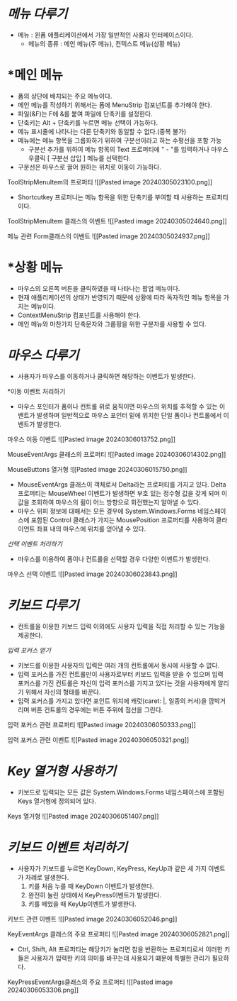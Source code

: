 
# *메뉴 다루기*
- 메뉴 : 윈폼 애플리케이션에서 가장 일반적인 사용자 인터페이스이다.
	- 메뉴의 종류 : 메인 메뉴(주 메뉴), 컨텍스트 메뉴(상황 메뉴)

# *메인 메뉴 
- 폼의 상단에 배치되는 주요 메뉴이다.
- 메인 메뉴를 작성하기 위해서는 폼에 MenuStrip 컴포넌트를 추가해야 한다.
- 파일(&F)는 F에 &를 붙여 파일에 단축키를 설정한다.
- 단축키는 Alt + 단축키를 누르면 메뉴 선택이 가능하다.
- 메뉴 표시줄에 나타나는 다른 단축키와 동일할 수 없다.(중복 불가)
- 메뉴에는 메뉴 항목을 그룹화하기 위하여 구분선이라고 하는 수평선을 포함 가능
	- 구분선 추가를 위하여 메뉴 항목의 Text 프로퍼티에 " - "를 입력하거나 마우스 우클릭 [ 구분선 삽입 ] 메뉴를 선택한다.
- 구분선은 마우스로 끌어 원하는 위치로 이동이 가능하다.

ToolStripMenuItem의 프로퍼티
![[Pasted image 20240305023100.png]]
- Shortcutkey 프로퍼니는 메뉴 항목을 위한 단축키를 부여할 때 사용하는 프로퍼티이다. 

ToolStripMenuItem 클래스의 이벤트
![[Pasted image 20240305024640.png]]

메뉴 관련 Form클래스의 이벤트
![[Pasted image 20240305024937.png]]



# *상황 메뉴
- 마우스의 오른쪽 버튼을 클릭하였을 때 나타나는 팝업 메뉴이다.
- 현재 애플리케이션의 상태가 반영되기 때문에 상황에 따라 독자적인 메뉴 항목을 가지는 메뉴이다.
- ContextMenuStrip 컴포넌트를 사용해야 한다.
- 메인 메뉴와 마찬가지 단축문자와 그룹핑을 위한 구분자를 사용할 수 있다.

# *마우스 다루기*
- 사용자가 마우스를 이동하거나 클릭하면 해당하는 이벤트가 발생한다.

*이동 이벤트 처리하기
- 마우스 포인터가 폼이나 컨트롤 위로 움직이면 마우스의 위치를 추적할 수 있는 이벤트가 발생하며 일반적으로 마우스 포인터 밑에 위치한 단일 폼이나 컨트롤에서 이벤트가 발생한다.

마우스 이동 이벤트
![[Pasted image 20240306013752.png]]

MouseEventArgs 클래스의 프로퍼티
![[Pasted image 20240306014302.png]]

MouseButtons 열거형
![[Pasted image 20240306015750.png]]
- MouseEventArgs 클래스이 객체로서 Delta라는 프로퍼티를 가지고 있다. Delta프로퍼티는 MouseWheel 이벤트가 발생하면 부호 있는 정수형 값을 갖게 되며 이 값을 조회하여 마우스의 휠이 어느 방향으로 회전했는지 알아낼 수 있다.
- 마우스 위피 정보에 대해서는 모든 경우에 System.Windows.Forms 네임스페이스에 포함된 Control 클래스가 가지는 MousePosition 프로퍼티를 사용하여 클라이언트 좌표 내의 마우스에 위치를 얻어낼 수 있다.


*선택 이벤트 처리하기*
- 마우스를 이용하여 폼이나 컨트롤을 선택할 경우 다양한 이벤트가 발생한다.

마우스 선택 이벤트
![[Pasted image 20240306023843.png]]


# *키보드 다루기*
- 컨트롤을 이용한 키보드 입력 이외에도 사용자 입력을 직접 처리할 수 있는 기능을 제공한다.

*입력 포커스 얻기*
- 키보드를 이용한 사용자의 입력은 여러 개의 컨트롤에서 동시에 사용할 수 없다.
- 입력 포커스를 가진 컨트롤만이 사용자로부터 키보드 입력을 받을 수 있으며 입력 포커스를 가진 컨트롤은 자신이 입력 포커스를 가지고 있다는 것을 사용자에게 알리기 위해서 자신의 형태를 바꾼다.
- 입력 포커스를 가지고 있다면 포인트 위치에 캐럿(caret: |, 일종의 커서)을 깜박거리며 버튼 컨트롤의 경우에는 버튼 주위에 점선을 그린다.

입력 포커스 관련 프로퍼티
![[Pasted image 20240306050333.png]]

입력 포커스 관련 이벤트
![[Pasted image 20240306050321.png]]

# *Key 열거형 사용하기*
- 키보드로 입력되는 모든 값은 System.Windows.Forms 네임스페이스에 포함된 Keys 열거형에 정의되어 있다.

Keys 열거형
![[Pasted image 20240306051407.png]]


# *키보드 이벤트 처리하기*
- 사용자가 키보드를 누르면 KeyDown, KeyPress, KeyUp과 같은 세 가지 이벤트가 차례로 발생한다.
	1. 키를 처음 누를 때 KeyDown 이벤트가 발생한다.
	2. 완전히 눌린 상태에서 KeyPress이벤트가 발생한다.
	3. 키를 떼었을 때 KeyUp이벤트가 발생한다.

키보드 관련 이벤트
![[Pasted image 20240306052046.png]]

KeyEventArgs 클래스의 주요 프로퍼티
![[Pasted image 20240306052821.png]]
- Ctrl,  Shift, Alt 프로퍼티는 해당키가 눌리면 참을 반환하는 프로퍼티로서 이러한 키들은 사용자가 입력한 키의 의미를 바꾸는데 사용되기 떄문에 특별한 관리가 필요하다.


KeyPressEventArgs클래스의 주요 프로퍼티
![[Pasted image 20240306053306.png]]


